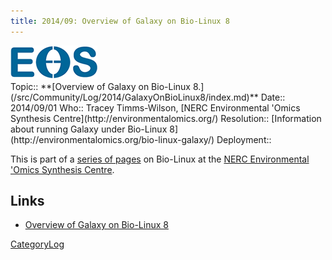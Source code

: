 ```yaml
---
title: 2014/09: Overview of Galaxy on Bio-Linux 8
---
```

<div class='center'>
<a href='http://environmentalomics.org/bio-linux-galaxy/'><img src="/src/images/Logos/EOS.gif" alt="NERC Environmental 'Omics Synthesis Centre" /></a>
</div>





<div class='logbox'>
 Topic:: **[Overview of Galaxy on Bio-Linux 8.](/src/Community/Log/2014/GalaxyOnBioLinux8/index.md)**
 Date:: 2014/09/01
 Who:: Tracey Timms-Wilson, [NERC Environmental 'Omics Synthesis Centre](http://environmentalomics.org/)
 Resolution:: [Information about running Galaxy under Bio-Linux 8](http://environmentalomics.org/bio-linux-galaxy/)
 Deployment:: 
</div>

This is part of a [series of pages](http://environmentalomics.org/bio-linux/) on Bio-Linux at the [NERC Environmental 'Omics Synthesis Centre](http://environmentalomics.org/).


## Links

* [Overview of Galaxy on Bio-Linux 8](http://environmentalomics.org/bio-linux-galaxy/)

[CategoryLog](/src/CategoryLog/index.md)
